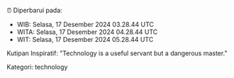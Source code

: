 ⏰ Diperbarui pada:
- WIB: Selasa, 17 Desember 2024 03.28.44 UTC
- WITA: Selasa, 17 Desember 2024 04.28.44 UTC
- WIT: Selasa, 17 Desember 2024 05.28.44 UTC

Kutipan Inspiratif:
"Technology is a useful servant but a dangerous master."


Kategori: technology

